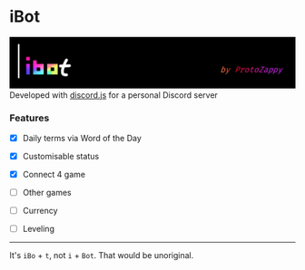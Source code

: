 # iBot
![iBot Banner: iBot by ProtoZappy](./images/iBotBanner.png)
Developed with [discord.js](https://discord.js.org) for a personal Discord server

### Features

- [x] Daily terms via Word of the Day
- [x] Customisable status
- [x] Connect 4 game
- [ ] Other games
- [ ] Currency
- [ ] Leveling


---

It's `iBo` + `t`, not `i` + `Bot`. That would be unoriginal.
